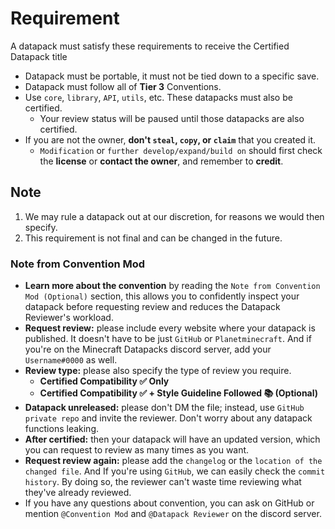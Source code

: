 # Requirement

A datapack must satisfy these requirements to receive the Certified Datapack title

- Datapack must be portable, it must not be tied down to a specific save.
- Datapack must follow all of **Tier 3** Conventions.
- Use `core`, `library`, `API`, `utils`, etc. These datapacks must also be certified.
  - Your review status will be paused until those datapacks are also certified.
- If you are not the owner, **don't `steal`, `copy`, or `claim`** that you created it.
  - `Modification` or `further develop/expand/build on` should first check the **license** or **contact the owner**, and remember to **credit**.

## Note

1. We may rule a datapack out at our discretion, for reasons we would then specify.
2. This requirement is not final and can be changed in the future.

### Note from Convention Mod

- **Learn more about the convention** by reading the `Note from Convention Mod (Optional)` section, this allows you to confidently inspect your datapack before requesting review and reduces the Datapack Reviewer's workload.
- **Request review:** please include every website where your datapack is published. It doesn't have to be just `GitHub` or `Planetminecraft`. And if you're on the Minecraft Datapacks discord server, add your `Username#0000` as well.
- **Review type:** please also specify the type of review you require.
  -  **Certified Compatibility ✅ Only**
  -  **Certified Compatibility ✅ + Style Guideline Followed 📚 (Optional)**
- **Datapack unreleased:** please don't DM the file; instead, use `GitHub private repo` and invite the reviewer. Don't worry about any datapack functions leaking.
- **After certified:** then your datapack will have an updated version, which you can request to review as many times as you want.
- **Request review again:** please add the `changelog` or the `location of the changed file`. And If you're using `GitHub`, we can easily check the `commit history`. By doing so, the reviewer can't waste time reviewing what they've already reviewed.
- If you have any questions about convention, you can ask on GitHub or mention `@Convention Mod` and `@Datapack Reviewer` on the discord server.